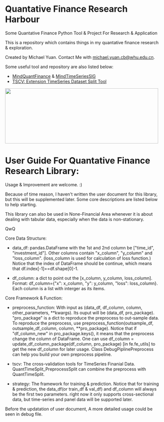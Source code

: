 # Quantative Finance Research Harbour
Some Quantative Finance Python Tool & Project For Research &amp; Application

This is a repository which contains things in my quantative finance research & exploration.

Created by Michael Yuan.
Contact Me with michael.yuan.cb@whu.edu.cn.

Some useful tool and repository are also listed below:
 - [MindQuantFinance](https://gitee.com/luweizheng/mind-quant-finance) & [MindTimeSeriesSIG](https://gitee.com/mindspore/community/tree/master/sigs/TimeSequence)
 - [TSCV: Extension TimeSeries Dataset Split Tool](https://github.com/WenjieZ/TSCV)

<image src="src/img/qfr_fold.jpg" width="500" height="180">

<br>

# User Guide For Quantative Finance Research Library:

Usage & Improvement are welcome. :)

Because of time reason, I haven't written the user document for this library, but this will be supplemented later. Some core descriptions are listed below to help starting.

This library can also be used in None-Financial Area whenever it is about dealing with tabular data, especially when the data is non-stationary.

QwQ

Core Data Structure:

 - data_df:  pandas.DataFrame with the 1st and 2nd column be ["time_id", "investment_id"]. Other columns contain "x_column", "y_column" and "loss_column". (loss_column is used for calculation of loss function.) Notice that the index of DataFrame should be continue, which means that df.index[-1]==df.shape[0]-1.

 - df_column: a dict to point out the [x_column, y_column, loss_column]. Format: df_column={"x": x_column, "y": y_column, "loss": loss_column}. Each column is a list with interger as its items.

Core Framework & Function:

 - preprocess_function: With input as (data_df, df_column, column, other_parameters, **kwargs). Its ouput will be (data_df, pro_package). "pro_package" is a dict to reproduce the preprocess to out-sample data. To reproduce the preprocess, use preprocess_function(outsample_df, outsample_df_column, column, **pro_package). Notice that if "df_column_new" in pro_package.keys(), it means that the preprocess change the column of DataFrame. One can use df_column = update_df_column_package(df_column, pro_package) [in fe.fe_utils] to get the new df_column for later usage. Class DebugPiplinePreprocess can help you build your own preprocess pipeline.

 - tscv: The cross-validation tools for TimeSeries Finanial Data. QuantTimeSplit_PreprocessSplit can combine the preprocess with QuantTimeSplit.

 - strategy: The framework for training & prediction. Notice that for training & prediction, the data_df(or train_df & val_df) and df_column will always be the first two parameters. right now it only supports cross-sectional data, but time-series and panel data will be supported later.

 Before the updatation of user document, A more detailed usage could be seen in debug file.